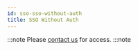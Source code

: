```yaml
---
id: sso-sso-without-auth
title: SSO Without Auth
---
```


:::note
Please [contact us](mailto:support@phasetwo.io) for access.
:::note
